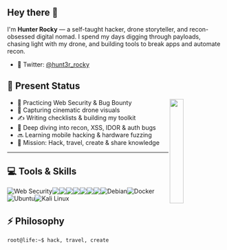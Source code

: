 

<h2 align="left">
  Hey there 👋
</h2>

I'm <strong>Hunter Rocky</strong> — a self-taught hacker, drone storyteller, and recon-obsessed digital nomad. I spend my days digging through payloads, chasing light with my drone, and building tools to break apps and automate recon.
- 🔗 Twitter: [@hunt3r_rocky](https://twitter.com/hunt3r_rocky) 

## 📡 Present Status

<img width="25%" align='right' src="https://github.com/user-attachments/assets/9c826dd0-fd72-49ba-af60-e79f64344f59"/>

- 🧪 Practicing Web Security & Bug Bounty  
- 🚁 Capturing cinematic drone visuals  
- ✍️ Writing checklists & building my toolkit  
- 🧠 Deep diving into recon, XSS, IDOR & auth bugs  
- 🔜 Learning mobile hacking & hardware fuzzing  
- 🚀 Mission: Hack, travel, create & share knowledge

---

## 💻 Tools & Skills

<div align="left" style="display: flex; flex-wrap: wrap;">
  <img ?style=for-the-badge&logo=webapp&color=000000" alt="Web Security" />
  <img src="https://img.shields.io/badge/Burp_Suite-ff6633?style=for-the-badge&logo=burp-suite&color=000000"/>
  <img src="https://img.shields.io/badge/Linux-FCC624?style=for-the-badge&logo=linux&color=000000"/>
  <img src="https://img.shields.io/badge/Recon-Tools-blueviolet?style=for-the-badge&color=000000"/>
  <img src="https://img.shields.io/badge/Bash-4EAA25?style=for-the-badge&logo=gnu-bash&color=000000"/>
  <img src="https://img.shields.io/badge/Python-3776AB?style=for-the-badge&logo=python&color=000000"/>
  <img src="https://img.shields.io/badge/VSCode-007ACC?style=for-the-badge&logo=visual-studio-code&color=000000"/>
  <img src="https://img.shields.io/badge/Git-F05032?style=for-the-badge&logo=git&color=000000"/>
  <img src="https://img.shields.io/badge/Debian-D70A53?style=for-the-badge&logo=debian&color=000000" alt="Debian" />
  <img src="https://img.shields.io/badge/Docker-2496ED?style=for-the-badge&logo=docker&color=000000" alt="Docker" />
  <img src="https://img.shields.io/badge/Ubuntu-E95420?style=for-the-badge&logo=ubuntu&color=000000" alt="Ubuntu" />
  <img src="https://img.shields.io/badge/Kali_Linux-557C94?style=for-the-badge&logo=kali-linux&color=000000" alt="Kali Linux" />
  
</div>


## ⚡ Philosophy

```bash
root@life:~$ hack, travel, create

